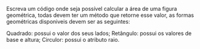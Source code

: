 Escreva um código onde seja possível calcular a área de uma figura geométrica, todas devem ter um método que retorne esse valor, as formas geométricas disponiveis devem ser as seguintes:

Quadrado: possui o valor dos seus lados;
Retângulo: possui os valores de base e altura;
Circulor: possui o atributo raio.